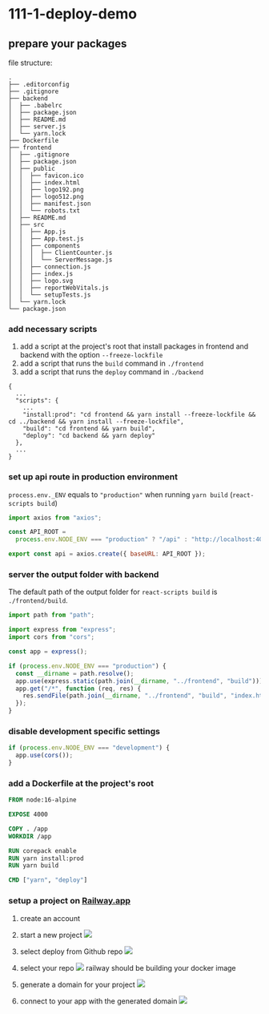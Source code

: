 # 111-1-deploy-demo

## prepare your packages

file structure:

```
.
├── .editorconfig
├── .gitignore
├── backend
│  ├── .babelrc
│  ├── package.json
│  ├── README.md
│  ├── server.js
│  └── yarn.lock
├── Dockerfile
├── frontend
│  ├── .gitignore
│  ├── package.json
│  ├── public
│  │  ├── favicon.ico
│  │  ├── index.html
│  │  ├── logo192.png
│  │  ├── logo512.png
│  │  ├── manifest.json
│  │  └── robots.txt
│  ├── README.md
│  ├── src
│  │  ├── App.js
│  │  ├── App.test.js
│  │  ├── components
│  │  │  ├── ClientCounter.js
│  │  │  └── ServerMessage.js
│  │  ├── connection.js
│  │  ├── index.js
│  │  ├── logo.svg
│  │  ├── reportWebVitals.js
│  │  └── setupTests.js
│  └── yarn.lock
└── package.json
```

### add necessary scripts

1. add a script at the project's root that install packages in frontend and backend with the option `--freeze-lockfile`
2. add a script that runs the `build` command in `./frontend`
3. add a script that runs the `deploy` command in `./backend`

```
{
  ...
  "scripts": {
    ...
    "install:prod": "cd frontend && yarn install --freeze-lockfile && cd ../backend && yarn install --freeze-lockfile",
    "build": "cd frontend && yarn build",
    "deploy": "cd backend && yarn deploy"
  },
  ...
}
```

### set up api route in production environment

`process.env._ENV` equals to `"production"` when running `yarn build` (`react-scripts build`)

```js
import axios from "axios";

const API_ROOT =
  process.env.NODE_ENV === "production" ? "/api" : "http://localhost:4000/api";

export const api = axios.create({ baseURL: API_ROOT });
```

### server the output folder with backend

The default path of the output folder for `react-scripts build` is `./frontend/build`.

```js
import path from "path";

import express from "express";
import cors from "cors";

const app = express();

if (process.env.NODE_ENV === "production") {
  const __dirname = path.resolve();
  app.use(express.static(path.join(__dirname, "../frontend", "build")));
  app.get("/*", function (req, res) {
    res.sendFile(path.join(__dirname, "../frontend", "build", "index.html"));
  });
}
```

### disable development specific settings

```js
if (process.env.NODE_ENV === "development") {
  app.use(cors());
}
```

### add a Dockerfile at the project's root

```dockerfile
FROM node:16-alpine

EXPOSE 4000

COPY . /app
WORKDIR /app

RUN corepack enable
RUN yarn install:prod
RUN yarn build

CMD ["yarn", "deploy"]
```

### setup a project on [Railway.app](https://railway.app/)

1. create an account
2. start a new project
   ![](https://i.imgur.com/0Mettdj.jpg)

3. select deploy from Github repo
   ![](https://i.imgur.com/NvuXKLq.jpg)

4. select your repo
   ![](https://i.imgur.com/cgm3YhG.png)
   railway should be building your docker image

5. generate a domain for your project
   ![](https://i.imgur.com/dAc3asR.png)

6. connect to your app with the generated domain
   ![](https://i.imgur.com/6rvX0mW.jpg)
